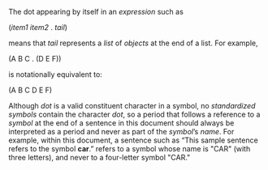  



The dot appearing by itself in an *expression* such as 



(*item1 item2* . *tail*) 



means that *tail* represents a *list* of *objects* at the end of a list. For example, 



(A B C . (D E F)) 



is notationally equivalent to: 



(A B C D E F) 



Although *dot* is a valid constituent character in a symbol, no *standardized symbols* contain the character *dot*, so a period that follows a reference to a *symbol* at the end of a sentence in this document should always be interpreted as a period and never as part of the *symbol*’s *name*. For example, within this document, a sentence such as “This sample sentence refers to the symbol **car**.” refers to a symbol whose name is "CAR" (with three letters), and never to a four-letter symbol "CAR." 



